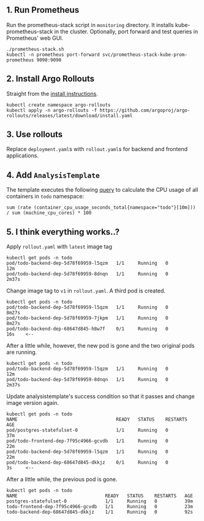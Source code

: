 ## 1. Run Prometheus

Run the prometheus-stack script in `monitoring` directory. It installs kube-prometheus-stack in the cluster. Optionally, port forward and test queries in Prometheus' web GUI.

```
./prometheus-stack.sh
kubectl -n prometheus port-forward svc/prometheus-stack-kube-prom-prometheus 9090:9090
```

## 2. Install Argo Rollouts

Straight from the [install instructions](https://argoproj.github.io/argo-rollouts/installation/).

```
kubectl create namespace argo-rollouts
kubectl apply -n argo-rollouts -f https://github.com/argoproj/argo-rollouts/releases/latest/download/install.yaml
```

## 3. Use rollouts

Replace `deployment.yaml`s with `rollout.yaml`s for backend and frontend applications.

## 4. Add `AnalysisTemplate`

The template executes the following [query](https://stackoverflow.com/questions/40327062/how-to-calculate-containers-cpu-usage-in-kubernetes-with-prometheus-as-monitori) to calculate the CPU usage of all containers in `todo` namespace:

```
sum (rate (container_cpu_usage_seconds_total{namespace="todo"}[10m])) / sum (machine_cpu_cores) * 100
```

## 5. I think everything works..?

Apply `rollout.yaml` with `latest` image tag

```
kubectl get pods -n todo
pod/todo-backend-dep-5d78f69959-l5qzm   1/1     Running   0          12m
pod/todo-backend-dep-5d78f69959-8dnqn   1/1     Running   0          2m37s
```

Change image tag to `v1` in `rollout.yaml`. A third pod is created.

```
kubectl get pods -n todo
pod/todo-backend-dep-5d78f69959-l5qzm   1/1     Running   0          8m27s 
pod/todo-backend-dep-5d78f69959-7jkpm   1/1     Running   0          8m27s
pod/todo-backend-dep-68647d845-h8w7f    0/1     Running   0          16s    <--
```

After a little while, however, the new pod is gone and the two original pods are running.

```
kubectl get pods -n todo
pod/todo-backend-dep-5d78f69959-l5qzm   1/1     Running   0          12m
pod/todo-backend-dep-5d78f69959-8dnqn   1/1     Running   0          2m37s
```

Update analysistemplate's success condition so that it passes and change image version again.

```
kubectl get pods -n todo
NAME                                    READY   STATUS    RESTARTS   AGE
pod/postgres-statefulset-0              1/1     Running   0          37m
pod/todo-frontend-dep-7f95c4966-gcvdb   1/1     Running   0          22m
pod/todo-backend-dep-5d78f69959-l5qzm   1/1     Running   0          22m
pod/todo-backend-dep-68647d845-dkkjz    0/1     Running   0          3s     <--
```

After a little while, the previous pod is gone.

```
kubectl get pods -n todo
NAME                                READY   STATUS    RESTARTS   AGE
postgres-statefulset-0              1/1     Running   0          39m
todo-frontend-dep-7f95c4966-gcvdb   1/1     Running   0          23m
todo-backend-dep-68647d845-dkkjz    1/1     Running   0          92s
```
